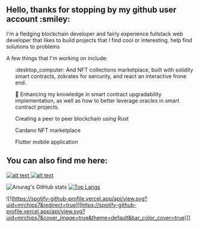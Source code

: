 <h2> Hello, thanks for stopping by my github user account :smiley: </h2>

I'm a fledging blockchain developer and fairly experience fullstack web developer that likes to build projects that I find cool or interesting, help find solutions to problems

A few things that I'm working on include:

  <ol>:desktop_computer: And NFT collections marketplace, built with solidity smart contracts, zokrates for sercurity, and react an interactive frone end. </ol>
  <ol>🌱 Enhancing my knowledge in smart contract upgradability implementation, as well as how to better leverage oracles in smart contract projects. </ol>
  <ol> Creating a peer to peer blockchain using Rust</ol>
  <ol> Cardano NFT marketplace</ol>
  <ol> Flutter mobile application</ol>
  
 <h2> You can also find me here:</h2>
 
<a href='https://www.linkedin.com/in/alf-fenton-baab27110/'>![alt text](https://img.shields.io/badge/-LinkedIn-0e76a8?style=plastic&logo=linkedIn)</a><a href='https://www.instagram.com/krowwvalley/'> ![alt text](https://img.shields.io/badge/-Instagram-833AB4?style=plastic&logo=Instagram)</a>


![Anurag's GitHub stats](https://github-readme-stats.vercel.app/api?username=fentona&hide=contribs,prs&bg_color=DEG,COLOR1,COLOR2,COLOR3.....COLOR10) [![Top Langs](https://github-readme-stats.vercel.app/api/top-langs/?username=fentona&layout=compact)](https://github.com/anuraghazra/github-readme-stats)

![![https://spotify-github-profile.vercel.app/api/view.svg?uid=mrchips7&redirect=true]![https://spotify-github-profile.vercel.app/api/view.svg?uid=mrchips7&cover_image=true&theme=default&bar_color_cover=true)]]



